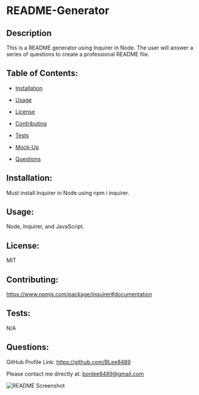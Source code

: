 # README-Generator

## Description

This is a README generator using Inquirer in Node. The user will answer a series of questions to create a professional README file.

## Table of Contents:

- [Installation](#Installation)

- [Usage](#Usage)

- [License](#License)

- [Contributing](#Contribution-Guidelines)

- [Tests](#Test-Instructions)

- [Mock-Up](#Mock-Up)

- [Questions](#Questions)

## Installation:

Must install Inquirer in Node using npm i inquirer.

## Usage:

Node, Inquirer, and JavaScript.

## License:

MIT

## Contributing:

https://www.npmjs.com/package/inquirer#documentation

## Tests:

N/A

## Questions:

GitHub Profile Link: https://github.com/BLee8489

Please contact me directly at: bonlee8489@gmail.com


![README Screenshot](https://user-images.githubusercontent.com/71522463/101132095-3b00d980-35bb-11eb-8e01-3c177d700f9a.png)
